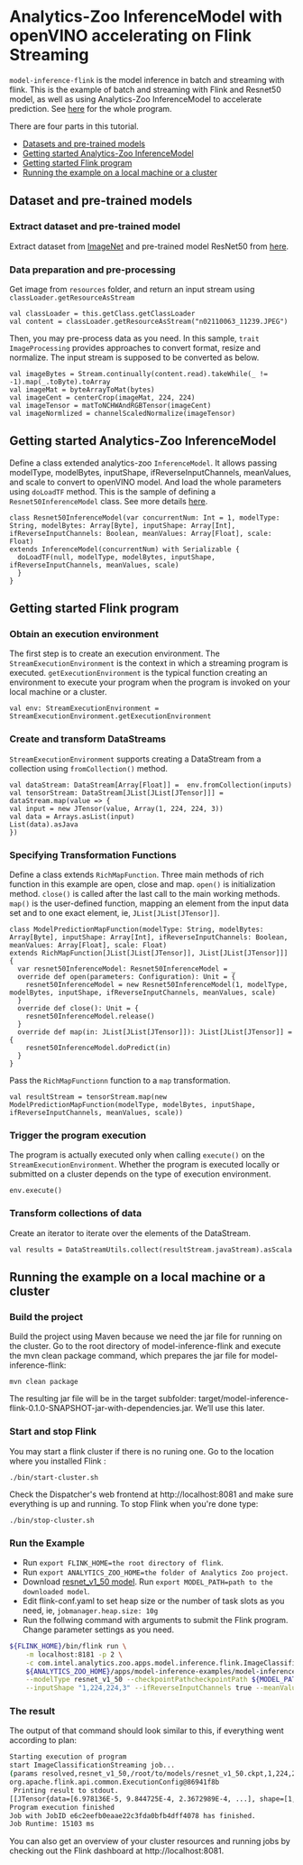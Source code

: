 # Analytics-Zoo InferenceModel with openVINO accelerating  on Flink Streaming 

`model-inference-flink` is the model inference in batch and streaming with flink. This is the example of batch and streaming with Flink and Resnet50 model, as well as using Analytics-Zoo InferenceModel to accelerate prediction. See [here](https://github.com/glorysdj/analytics-zoo/blob/imflink2/apps/model-inference-examples/model-inference-flink/src/main/scala/com/intel/analytics/zoo/apps/model/inference/flink/ImageClassificationStreaming.scala) for the whole program.

There are four parts in this tutorial.
- [Datasets and pre-trained models](#datasets-and-pre-trained-models)
- [Getting started Analytics-Zoo InferenceModel](#getting-started-analytics-zoo-inferencemodel) 
- [Getting started Flink program](#getting-started-flink-program)
- [Running the example on a local machine or a cluster](#running-the-example-on-a-local-machine-or-a-cluster)

## Dataset and pre-trained models
### Extract dataset and pre-trained model
Extract dataset from [ImageNet](http://www.image-net.org/) and pre-trained model ResNet50 from [here](http://download.tensorflow.org/models/resnet_v1_50_2016_08_28.tar.gz). 
### Data preparation and pre-processing
Get image from `resources` folder, and return an input stream using `classLoader.getResourceAsStream`
```
val classLoader = this.getClass.getClassLoader
val content = classLoader.getResourceAsStream("n02110063_11239.JPEG")
```
Then, you may pre-process data as you need. In this sample, `trait ImageProcessing`  provides approaches to convert format, resize and normalize. The input stream is supposed to be converted as below.
```
val imageBytes = Stream.continually(content.read).takeWhile(_ != -1).map(_.toByte).toArray
val imageMat = byteArrayToMat(bytes)
val imageCent = centerCrop(imageMat, 224, 224)
val imageTensor = matToNCHWAndRGBTensor(imageCent)
val imageNormlized = channelScaledNormalize(imageTensor)
```
## Getting started Analytics-Zoo InferenceModel
Define a class extended analytics-zoo `InferenceModel`. It allows passing modelType, modelBytes, inputShape, ifReverseInputChannels, meanValues, and scale to convert to openVINO model. And load the whole parameters using `doLoadTF` method.
This is the sample of defining a `Resnet50InferenceModel` class. See more details [here](https://github.com/glorysdj/analytics-zoo/blob/imflink2/apps/model-inference-examples/model-inference-flink/src/main/scala/com/intel/analytics/zoo/apps/model/inference/flink/Resnet50InferenceModel.scala).

```
class Resnet50InferenceModel(var concurrentNum: Int = 1, modelType: String, modelBytes: Array[Byte], inputShape: Array[Int], ifReverseInputChannels: Boolean, meanValues: Array[Float], scale: Float) 
extends InferenceModel(concurrentNum) with Serializable {
  doLoadTF(null, modelType, modelBytes, inputShape, ifReverseInputChannels, meanValues, scale)
  }
}
```

## Getting started Flink program
### Obtain an execution environment 
The first step is to create an execution environment. The `StreamExecutionEnvironment` is the context in which a streaming program is executed. `getExecutionEnvironment` is the typical function creating an environment to execute your program when the program is invoked on your local machine or a cluster.
```
val env: StreamExecutionEnvironment = StreamExecutionEnvironment.getExecutionEnvironment
```
### Create and transform DataStreams
`StreamExecutionEnvironment` supports creating a DataStream from a collection using `fromCollection()` method. 
```
val dataStream: DataStream[Array[Float]] =  env.fromCollection(inputs)
val tensorStream: DataStream[JList[JList[JTensor]]] = dataStream.map(value => {
val input = new JTensor(value, Array(1, 224, 224, 3))
val data = Arrays.asList(input)
List(data).asJava
})
```
### Specifying Transformation Functions
Define a class extends `RichMapFunction`. Three main methods of rich function in this example are open, close and map. `open()` is initialization method. `close()` is called after the last call to the main working methods. `map()` is the user-defined function, mapping an element from the input data set and to one exact element, ie, `JList[JList[JTensor]]`.
```
class ModelPredictionMapFunction(modelType: String, modelBytes: Array[Byte], inputShape: Array[Int], ifReverseInputChannels: Boolean, meanValues: Array[Float], scale: Float) 
extends RichMapFunction[JList[JList[JTensor]], JList[JList[JTensor]]] {
  var resnet50InferenceModel: Resnet50InferenceModel = _
  override def open(parameters: Configuration): Unit = {
    resnet50InferenceModel = new Resnet50InferenceModel(1, modelType, modelBytes, inputShape, ifReverseInputChannels, meanValues, scale)
  }
  override def close(): Unit = {
    resnet50InferenceModel.release()
  }
  override def map(in: JList[JList[JTensor]]): JList[JList[JTensor]] = {
    resnet50InferenceModel.doPredict(in)
  }
}
``` 
Pass the `RichMapFunctionn` function to a `map` transformation.
```
val resultStream = tensorStream.map(new ModelPredictionMapFunction(modelType, modelBytes, inputShape, ifReverseInputChannels, meanValues, scale))
``` 
### Trigger the program execution
The program is actually executed only when calling `execute()` on the `StreamExecutionEnvironment`. Whether the program is executed locally or submitted on a cluster depends on the type of execution environment.
```
env.execute()
```
### Transform collections of data
Create an iterator to iterate over the elements of the DataStream.
```
val results = DataStreamUtils.collect(resultStream.javaStream).asScala
```
## Running the example on a local machine or a cluster
### Build the project
Build the project using Maven because we need the jar file for running on the cluster. Go to the root directory of model-inference-flink and execute the mvn clean package command, which prepares the jar file for model-inference-flink:
```
mvn clean package
```
The resulting jar file will be in the target subfolder: target/model-inference-flink-0.1.0-SNAPSHOT-jar-with-dependencies.jar. We’ll use this later.

### Start and stop Flink
You may start a flink cluster if there is no runing one. Go to the location where you installed Flink :
```
./bin/start-cluster.sh
```
Check the Dispatcher's web frontend at http://localhost:8081 and make sure everything is up and running.
To stop Flink when you're done type:
```
./bin/stop-cluster.sh
```

### Run the Example
* Run `export FLINK_HOME=the root directory of flink`.
* Run `export ANALYTICS_ZOO_HOME=the folder of Analytics Zoo project`.
* Download [resnet_v1_50 model](http://download.tensorflow.org/models/resnet_v1_50_2016_08_28.tar.gz). Run `export MODEL_PATH=path to the downloaded model`.
* Edit flink-conf.yaml to set heap size or the number of task slots as you need, ie,  `jobmanager.heap.size: 10g`
* Run the follwing command with arguments to submit the Flink program. Change parameter settings as you need.

```bash
${FLINK_HOME}/bin/flink run \
    -m localhost:8181 -p 2 \
    -c com.intel.analytics.zoo.apps.model.inference.flink.ImageClassificationStreaming  \
    ${ANALYTICS_ZOO_HOME}/apps/model-inference-examples/model-inference-flink/target/model-inference-flink-0.1.0-SNAPSHOT-jar-with-dependencies.jar  \
    --modelType resnet_v1_50 --checkpointPathcheckpointPath ${MODEL_PATH}  \
    --inputShape "1,224,224,3" --ifReverseInputChannels true --meanValues "123.68,116.78,103.94" --scale 1
```
### The result
The output of that command should look similar to this, if everything went according to plan:
```bash
Starting execution of program
start ImageClassificationStreaming job...
(params resolved,resnet_v1_50,/root/to/models/resnet_v1_50.ckpt,1,224,224,3,true,123.68,116.78,103.94,1.0)
org.apache.flink.api.common.ExecutionConfig@86941f8b
 Printing result to stdout.
[[JTensor{data=[6.978136E-5, 9.844725E-4, 2.3672989E-4, ...], shape=[1, 1000]}]]
Program execution finished
Job with JobID e6c2eefb0eaae22c3fda0bfb4dff4078 has finished.
Job Runtime: 15103 ms
```
You can also get an overview of your cluster resources and running jobs by checking out the Flink dashboard at http://localhost:8081.
